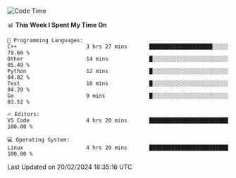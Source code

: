 
<!--START_SECTION:waka-->
![Code Time](http://img.shields.io/badge/Code%20Time-1%2C584%20hrs%2029%20mins-blue)

📊 **This Week I Spent My Time On** 

```text
💬 Programming Languages: 
C++                      3 hrs 27 mins       ████████████████████░░░░░   79.68 % 
Other                    14 mins             █░░░░░░░░░░░░░░░░░░░░░░░░   05.49 % 
Python                   12 mins             █░░░░░░░░░░░░░░░░░░░░░░░░   04.82 % 
Text                     10 mins             █░░░░░░░░░░░░░░░░░░░░░░░░   04.20 % 
Go                       9 mins              █░░░░░░░░░░░░░░░░░░░░░░░░   03.52 % 

🔥 Editors: 
VS Code                  4 hrs 20 mins       █████████████████████████   100.00 % 

💻 Operating System: 
Linux                    4 hrs 20 mins       █████████████████████████   100.00 % 
```


 Last Updated on 20/02/2024 18:35:16 UTC
<!--END_SECTION:waka-->


